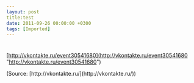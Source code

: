 ```yaml
---
layout: post
title:test
date: 2011-09-26 00:00:00 +0300
tags: [Imported]
---
```

# 

[http://vkontakte.ru/event30541680](http://vkontakte.ru/event30541680 "http://vkontakte.ru/event30541680")

<div class="attribution">(<span>Source:</span> [http://vkontakte.ru/](http://vkontakte.ru/))</div>